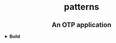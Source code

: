 <h1 align='center'>
 	patterns
</h1>

<h2 align='center'>
	An OTP application
</h2>

<details>
  <summary><b>Build</b></summary>

    $ rebar3 compile

</details>